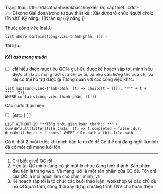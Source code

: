 
Trạng thái:: #tt-✅/đãcóthànhviênkhácchoýkiến
Độ cấp thiết:: #đct-✅✅Đãxong
Giai đoạn trong tư duy thiết kế:: Xây dựng tổ chức
Người chơi:: [[Nhật]]
Kỹ năng:: [[Nhân sự (kỹ năng)]]

Thuộc công việc loại A:
```dataview
list where contains(công-việc-thành-phần, [[]])
```

Tài liệu::
##### Kết quả mong muốn
- [ ] chị hiểu được mục tiêu QC là gì, hiểu được kế hoạch sắp tới, mình hiểu được chị là ai, mạng lưới của chị có ai, và nhu cầu hứng thú của chị, và chị có thể hỗ trợ được gì
Tương quan với các công việc khác:
```dataview 
list map(công-việc-thành-phần, (t) => choice(t = [[]], "**" + t + "**", t))
WHERE contains(công-việc-thành-phần, [[]])
```

Các bước thực hiện:
- [ ] [est:: ] [ ]  

```dataview
LIST WITHOUT ID "**Tổng thời gian hoàn thành:: **" + sum(default(filter(file.tasks, (t) => t.completed = false).dur, dur(0m))).hours + " hours" WHERE file.path = this.file.path
```
Có ít nhất 2 buổi trước khi mình bàn form đó để
Có  thể chị đang nghĩ là mình đã có một cái mạng lưới lớn

--- 
1. Chị biết gì về QC rồi
2. Hiện tại QC mình đang có gì: một tổ chức đang hình thành. Sản phẩm đầu tiên là trang web. Và mạng lưới là một sản phẩm của QC để. Tôn chỉ của QC là mọi người làm cho chính mình, và 
3. Kế hoạch sắp tới là tổ chức các buổi thảo luận, workshop về các chủ đề mà QCquan tâm, đồng thời xây dựng chương trình TNV cho hoàn thiện

